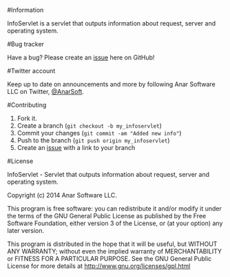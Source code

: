 #Information

InfoServlet is a servlet that outputs information about request, server and operating system.

#Bug tracker

Have a bug? Please create an [issue][1] here on GitHub!

#Twitter account

Keep up to date on announcements and more by following Anar Software LLC on Twitter, [@AnarSoft][2].

#Contributing

1. Fork it.
2. Create a branch (`git checkout -b my_infoservlet`)
3. Commit your changes (`git commit -am "Added new info"`)
4. Push to the branch (`git push origin my_infoservlet`)
5. Create an [issue][1] with a link to your branch

#License

InfoServlet - Servlet that outputs information about request, server and operating system.

Copyright (c) 2014 Anar Software LLC.

This program is free software: you can redistribute it and/or modify it under the terms of the GNU General Public License as published by the Free Software Foundation, either version 3 of the License, or (at your option) any later version.

This program is distributed in the hope that it will be useful, but WITHOUT ANY WARRANTY; without even the implied warranty of MERCHANTABILITY or FITNESS FOR A PARTICULAR PURPOSE. See the GNU General Public License for more details at http://www.gnu.org/licenses/gpl.html

[1]: https://github.com/anars/InfoServlet/issues
[2]: http://twitter.com/AnarSoft
[3]: https://github.com/anars/InfoServlet/tree/master/release